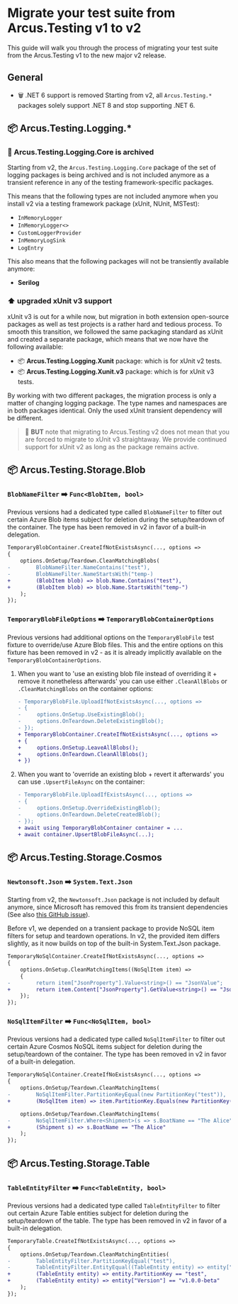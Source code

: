 # Migrate your test suite from Arcus.Testing v1 to v2
This guide will walk you through the process of migrating your test suite from the Arcus.Testing v1 to the new major v2 release.

## General
* 🗑️ .NET 6 support is removed
Starting from v2, all `Arcus.Testing.*` packages solely support .NET 8 and stop supporting .NET 6.

## 📦 Arcus.Testing.Logging.*
### 👋 Arcus.Testing.Logging.Core is archived
Starting from v2, the `Arcus.Testing.Logging.Core` package of the set of logging packages is being archived and is not included anymore as a transient reference in any of the testing framework-specific packages.

This means that the following types are not included anymore when you install v2 via a testing framework package (xUnit, NUnit, MSTest):
* `InMemoryLogger`
* `InMemoryLogger<>`
* `CustomLoggerProvider`
* `InMemoryLogSink`
* `LogEntry`

This also means that the following packages will not be transiently available anymore:
* **Serilog**

### ⬆️ upgraded xUnit v3 support
xUnit v3 is out for a while now, but migration in both extension open-source packages as well as test projects is a rather hard and tedious process. To smooth this transition, we followed the same packaging standard as xUnit and created a separate package, which means that we now have the following available:
* 📦 **Arcus.Testing.Logging.Xunit** package: which is for xUnit v2 tests.
* 📦 **Arcus.Testing.Logging.Xunit.v3** package: which is for xUnit v3 tests.

By working with two different packages, the migration process is only a matter of changing logging package. The type names and namespaces are in both packages identical. Only the used xUnit transient dependency will be different.

> 👀 **BUT** note that migrating to Arcus.Testing v2 does not mean that you are forced to migrate to xUnit v3 straightaway. We provide continued support for xUnit v2 as long as the package remains active. 

## 📦 Arcus.Testing.Storage.Blob
### `BlobNameFilter` ➡️ `Func<BlobItem, bool>`
Previous versions had a dedicated type called `BlobNameFilter` to filter out certain Azure Blob items subject for deletion during the setup/teardown of the container. The type has been removed in v2 in favor of a built-in delegation.

```diff
TemporaryBlobContainer.CreateIfNotExistsAsync(..., options =>
{
    options.OnSetup/Teardown.CleanMatchingBlobs(
-        BlobNameFilter.NameContains("test"),
-        BlobNameFilter.NameStartsWith("temp-)
+        (BlobItem blob) => blob.Name.Contains("test"),
+        (BlobItem blob) => blob.Name.StartsWith("temp-")
    );
});
```

### `TemporaryBlobFileOptions` ➡️ `TemporaryBlobContainerOptions`
Previous versions had additional options on the `TemporaryBlobFile` test fixture to override/use Azure Blob files. This and the entire options on this fixture has been removed in v2 - as it is already implicitly available on the `TemporaryBlobContainerOptions`.

1. When you want to 'use an existing blob file instead of overriding it + remove it nonetheless afterwards' you can use either `.CleanAllBlobs` or `.CleanMatchingBlobs` on the container options:
    ```diff
    - TemporaryBlobFile.UploadIfNotExistsAsync(..., options =>
    - {
    -     options.OnSetup.UseExistingBlob();
    -     options.OnTeardown.DeleteExistingBlob();
    - });
    + TemporaryBlobContainer.CreateIfNotExistsAsync(..., options =>
    + {
    +     options.OnSetup.LeaveAllBlobs();
    +     options.OnTeardown.CleanAllBlobs();
    + })
    ```
2. When you want to 'override an existing blob + revert it afterwards' you can use `.UpsertFileAsync` on the container:
    ```diff
    - TemporaryBlobFile.UploadIfExistsAsync(..., options =>
    - {
    -     options.OnSetup.OverrideExistingBlob();
    -     options.OnTeardown.DeleteCreatedBlob();
    - });
    + await using TemporaryBlobContainer container = ...
    + await container.UpsertBlobFileAsync(...);
    ```

## 📦 Arcus.Testing.Storage.Cosmos
### `Newtonsoft.Json` ➡️ `System.Text.Json`
Starting from v2, the `Newtonsoft.Json` package is not included by default anymore, since Microsoft has removed this from its transient dependencies (See also [this GitHub issue](https://github.com/Azure/azure-cosmos-dotnet-v3/issues/4900)).

Before v1, we depended on a transient package to provide NoSQL item filters for setup and teardown operations. In v2, the provided item differs slightly, as it now builds on top of the built-in System.Text.Json package.

```diff
TemporaryNoSqlContainer.CreateIfNotExistsAsync(..., options =>
{
    options.OnSetup.CleanMatchingItems((NoSqlItem item) =>
    {
-        return item["JsonProperty"].Value<string>() == "JsonValue";
+        return item.Content["JsonProperty"].GetValue<string>() == "JsonValue";
    });
});
```

### `NoSqlItemFilter` ➡️ `Func<NoSqlItem, bool>`
Previous versions had a dedicated type called `NoSqlItemFilter` to filter out certain Azure Cosmos NoSQL items subject for deletion during the setup/teardown of the container. The type has been removed in v2 in favor of a built-in delegation.

```diff
TemporaryNoSqlContainer.CreateIfNoExistsAsync(..., options =>
{
    options.OnSetup/Teardown.CleanMatchingItems(
-        NoSqlItemFilter.PartitionKeyEqual(new PartitionKey("test")),
+        (NoSqlItem item) => item.PartitionKey.Equals(new PartitionKey("test")));

    options.OnSetup/Teardown.CleanMatchingItems(
-        NoSqlItemFilter.Where<Shipment>(s => s.BoatName == "The Alice")
+        (Shipment s) => s.BoatName == "The Alice"
    );
});
```

## 📦 Arcus.Testing.Storage.Table
### `TableEntityFilter` ➡️ `Func<TableEntity, bool>`
Previous versions had a dedicated type called `TableEntityFilter` to filter out certain Azure Table entities subject for deletion during the setup/teardown of the table. The type has been removed in v2 in favor of a built-in delegation.

```diff
TemporaryTable.CreateIfNotExistsAsync(..., options =>
{
    options.OnSetup/Teardown.CleanMatchingEntities(
-        TableEntityFilter.PartitionKeyEqual("test"),
-        TableEntityFilter.EntityEqual((TableEntity entity) => entity["Version"] == "v1.0.0-beta")
+        (TableEntity entity) => entity.PartitionKey == "test",
+        (TableEntity entity) => entity["Version"] == "v1.0.0-beta"
    );
});
```
